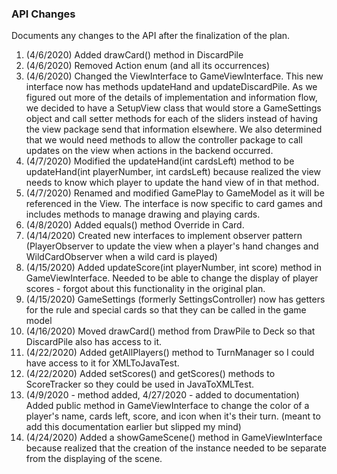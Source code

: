 ### API Changes

Documents any changes to the API after the finalization of the plan.

1. (4/6/2020) Added drawCard() method in DiscardPile
2. (4/6/2020) Removed Action enum (and all its occurrences)
3. (4/6/2020) Changed the ViewInterface to GameViewInterface. This new interface now has methods updateHand and updateDiscardPile.
As we figured out more of the details of implementation and information flow, we decided to have a SetupView class that
would store a GameSettings object and call setter methods for each of the sliders instead of having the view package send
that information elsewhere. We also determined that we would need methods to allow the controller package to call updates
on the view when actions in the backend occurred.
4. (4/7/2020) Modified the updateHand(int cardsLeft) method to be updateHand(int playerNumber, int cardsLeft) because realized
the view needs to know which player to update the hand view of in that method.
5. (4/7/2020) Renamed and modified GamePlay to GameModel as it will be referenced in the View. The interface is now specific to card games and includes methods to manage drawing and playing cards.
6. (4/8/2020) Added equals() method Override in Card.
7. (4/14/2020) Created new interfaces to implement observer pattern (PlayerObserver to update the view when a player's hand changes
and WildCardObserver when a wild card is played)
8. (4/15/2020) Added updateScore(int playerNumber, int score) method in GameViewInterface. Needed to be able to change the
display of player scores - forgot about this functionality in the original plan.
9. (4/15/2020) GameSettings (formerly SettingsController) now has getters for the rule and special cards so that they can be called in the game model
10. (4/16/2020) Moved drawCard() method from DrawPile to Deck so that DiscardPile also has access to it.
11. (4/22/2020) Added getAllPlayers() method to TurnManager so I could have access to it for XMLToJavaTest.
12. (4/22/2020) Added setScores() and getScores() methods to ScoreTracker so they could be used in JavaToXMLTest.
13. (4/9/2020 - method added, 4/27/2020 - added to documentation) Added public method in GameViewInterface to change the
color of a player's name, cards left, score, and icon when it's their turn. (meant to add this documentation earlier but
slipped my mind)
14. (4/24/2020) Added a showGameScene() method in GameViewInterface because realized that the creation of the instance needed
to be separate from the displaying of the scene.